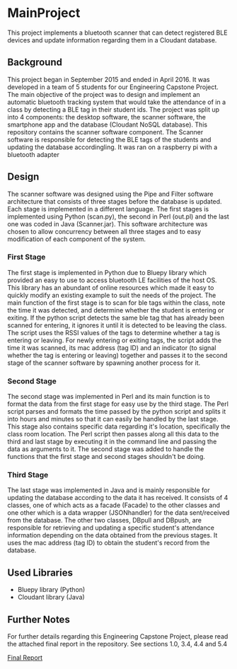 # MainProject

This project implements a bluetooth scanner that can detect registered BLE devices and update information regarding them in a Cloudant database.

## Background
This project began in September 2015 and ended in April 2016. It was developed in a team of 5 students for our Engineering Capstone Project. The main objective of the project was to design and implement an automatic bluetooth tracking system that would take the attendance of in a class by detecting a BLE tag in their student ids. The project was split up into 4 components: the desktop software, the scanner software, the smartphone app and the database (Cloudant NoSQL database). This repository contains the scanner software component. The Scanner software is responsible for detecting the BLE tags of the students and updating the database accordingling. It was ran on a raspberry pi with a bluetooth adapter


## Design
The scanner software was designed using the Pipe and Filter software architecture that consists of three stages before the database is updated. Each stage is implemented in a different language. The first stages is implemented using Python (scan.py), the second in Perl (out.pl) and the last one was coded in Java (Scanner.jar). This software architecture was chosen to allow concurrency between all three stages and to easy modification of each component of the system.


### First Stage
The first stage is implemented in Python due to Bluepy library which provided an easy to use to access bluetooth LE facilities of the host OS. This library has an abundant of online resources which made it easy to quickly modify an existing example to suit the needs of the project. 
The main function of the first stage is to scan for ble tags within the class, note the time it was detected, and determine whether the student is entering or exiting. If the python script detects the same ble tag that has already been scanned for entering, it ignores it until it is detected to be leaving the class. The script uses the RSSI values of the tags to determine whether a tag is entering or leaving. For newly entering or exiting tags, the script adds the time it was scanned, its mac address (tag ID) and an indicator (to signal whether the tag is entering or leaving) together and passes it to the second stage of the scanner software by spawning another process for it.


### Second Stage
The second stage was implemented in Perl and its main function is to format the data from the first stage for easy use by the third stage. The Perl script parses and formats the time passed by the python script and splits it into hours and minutes so that it can easily be handled by the last stage. This stage also contains specific data regarding it's location, specifically the class room location. 
The Perl script then passes along all this data to the third and last stage by executing it in the command line and passing the data as arguments to it. The second stage was added to handle the functions that the first stage and second stages shouldn't be doing.


### Third Stage
The last stage was implemented in Java and is mainly responsible for updating the database according to the data it has received. It consists of 4 classes, one of which acts as a facade (Facade) to the other classes and one other which is a data wrapper (JSONhandler) for the data sent/received from the database. The other two classes, DBpull and DBpush, are responsible for retrieving and updating a specific student's attendance information depending on the data obtained from the previous stages. It uses the mac address (tag ID) to obtain the student's record from the database. 


## Used Libraries
* Bluepy library (Python)
* Cloudant library (Java)


## Further Notes

For further details regarding this Engineering Capstone Project, please read the attached final report in the repository. See sections 1.0, 3.4, 4.4 and 5.4

[Final Report](https://github.com/KuffourJason/MainProject/blob/master/Final%20Report.docx)
